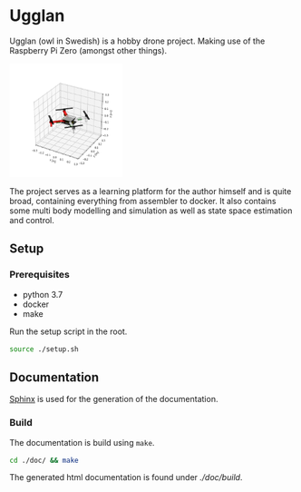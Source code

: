 # Ugglan
Ugglan (owl in Swedish) is a hobby drone project. Making use of the
Raspberry Pi Zero (amongst other things).

<img src="./doc/source/figures/drone_multi_body.png" width="200" height="200" />

The project serves as a learning platform for the author himself and
is quite broad, containing everything from assembler to docker. It
also contains some multi body modelling and simulation as well as
state space estimation and control.

## Setup

### Prerequisites
* python 3.7
* docker
* make

Run the setup script in the root.

```bash
source ./setup.sh
```

## Documentation
[Sphinx](https://www.sphinx-doc.org/en/master/) is used for the generation
of the documentation.

### Build
The documentation is build using `make`.

```bash
cd ./doc/ && make
```

The generated html documentation is found under *./doc/build*.
